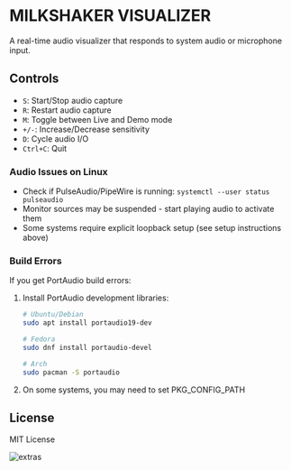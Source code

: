 # MILKSHAKER VISUALIZER

A real-time audio visualizer that responds to system audio or microphone input.

## Controls
- `S`: Start/Stop audio capture
- `R`: Restart audio capture
- `M`: Toggle between Live and Demo mode
- `+/-`: Increase/Decrease sensitivity
- `D`: Cycle audio I/O
- `Ctrl+C`: Quit

### Audio Issues on Linux
- Check if PulseAudio/PipeWire is running: `systemctl --user status pulseaudio`
- Monitor sources may be suspended - start playing audio to activate them
- Some systems require explicit loopback setup (see setup instructions above)

### Build Errors
If you get PortAudio build errors:
1. Install PortAudio development libraries:
   ```bash
   # Ubuntu/Debian
   sudo apt install portaudio19-dev

   # Fedora
   sudo dnf install portaudio-devel

   # Arch
   sudo pacman -S portaudio
   ```
2. On some systems, you may need to set PKG_CONFIG_PATH

## License

MIT License



![extras](https://github.com/user-attachments/assets/dbd8940f-a651-446d-98ec-7bb7fe7a4872)
